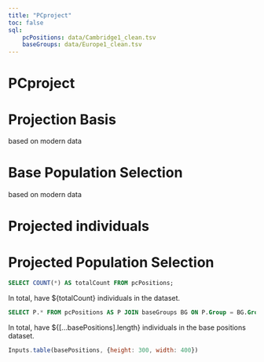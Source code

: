 ```yaml
---
title: "PCproject"
toc: false
sql:
    pcPositions: data/Cambridge1_clean.tsv
    baseGroups: data/Europe1_clean.tsv
---
```


# PCproject

<div class="grid grid-cols-2">
    <div class="card">
        <h1>Projection Basis</h1>
        <p>based on modern data</p>
    </div>
    <div class="card">
        <h1>Base Population Selection</h1>
        <p>based on modern data</p>
    </div>
</div>
<div class="grid grid-cols-2">
    <div class="card">
        <h1>Projected individuals</h1>
    </div>
    <div class="card">
        <h1>Projected Population Selection</h1>
    </div>
</div>

```sql id=[{totalCount}]
SELECT COUNT(*) AS totalCount FROM pcPositions;
```
In total, have ${totalCount} individuals in the dataset.

```sql id="basePositions"
SELECT P.* FROM pcPositions AS P JOIN baseGroups BG ON P.Group = BG.Group;
```

In total, have ${[...basePositions].length} individuals in the base positions dataset.

```js
Inputs.table(basePositions, {height: 300, width: 400})
```
